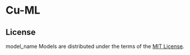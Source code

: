 # Cu-ML

## License

model_name Models are distributed under the terms of the
[MIT License](LICENSE).
